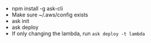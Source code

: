 - npm install -g ask-cli
- Make sure ~/.aws/config exists
- ask init
- ask deploy
- If only changing the lambda, run `ask deploy -t lambda`
